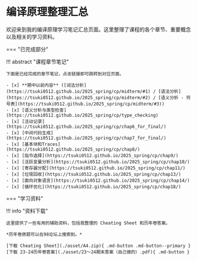 # 编译原理整理汇总
欢迎来到我的编译原理学习笔记汇总页面。这里整理了课程的各个章节、重要概念以及相关的学习资料。

=== "已完成部分"

!!! abstract "课程章节笔记"

    下面是已经完成的章节笔记，点击链接即可跳转到对应页面。

    - [x] **期中以前内容** ([词法分析](https://tsuki0512.github.io/2025_spring/cp/midterm/#1) / [语法分析](https://tsuki0512.github.io/2025_spring/cp/midterm/#2) / [语义分析 - 符号表](https://tsuki0512.github.io/2025_spring/cp/midterm/#3))
    - [x] [语义分析与类型检查](https://tsuki0512.github.io/2025_spring/cp/type_checking)
    - [x] [活动记录](https://tsuki0512.github.io/2025_spring/cp/chap6_for_final/)
    - [x] [中间代码生成](https://tsuki0512.github.io/2025_spring/cp/chap7_for_final/)
    - [x] [基本块和Traces](https://tsuki0512.github.io/2025_spring/cp/chap8/)
    - [x] [指令选择](https://tsuki0512.github.io/2025_spring/cp/chap9/)
    - [x] [活跃变量分析](https://tsuki0512.github.io/2025_spring/cp/chap10/)
    - [x] [寄存器分配](https://tsuki0512.github.io/2025_spring/cp/chap11/)
    - [x] [垃圾回收](https://tsuki0512.github.io/2025_spring/cp/chap13/)
    - [x] [面向对象语言](https://tsuki0512.github.io/2025_spring/cp/chap14/)
    - [x] [循环优化](https://tsuki0512.github.io/2025_spring/cp/chap18/)

=== "学习资料"

!!! info "资料下载"

    这里提供了一些有用的辅助资料，包括我整理的 Cheating Sheet 和历年卷答案。
    
    *历年卷原题可以在98论坛上搜索到。*
    
    [下载 Cheating Sheet](./asset/A4.zip){ .md-button .md-button--primary }
    [下载 23-24历年卷答案](./asset/23～24期末答案（自己做的）.pdf){ .md-button }
